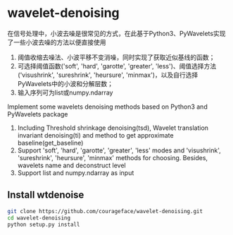 # wavelet-denoising
在信号处理中，小波去噪是很常见的方式，在此基于Python3、PyWavelets实现了一些小波去噪的方法以便直接使用
1. 阈值收缩去噪法、小波平移不变消噪，同时实现了获取近似基线的函数；
2. 可选择阈值函数('soft', 'hard', 'garotte', 'greater', 'less')、阈值选择方法('visushrink', 'sureshrink', 'heursure', 'minmax')，以及自行选择PyWavelets中的小波和分解层数；
3. 输入序列可为list或numpy.ndarray

Implement some wavelets denoising methods based on Python3 and PyWavelets package
1. Including Threshold shrinkage denoising(tsd), Wavelet translation invariant denoising(ti) and method to get approximate baseline(get_baseline)
2. Support 'soft', 'hard', 'garotte', 'greater', 'less' modes and 'visushrink', 'sureshrink', 'heursure', 'minmax' methods for choosing. Besides, wavelets name and deconstruct level
3. Support list and numpy.ndarray as input

## Install wtdenoise
```sh
git clone https://github.com/courageface/wavelet-denoising.git
cd wavelet-denoising
python setup.py install
```

